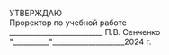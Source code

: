 <span class="right-align"> УТВЕРЖДАЮ  <br>
Проректор по учебной работе  <br>
\_\_\_\_\_\_\_\_\_\_\_\_\_\_\_\_\_\_\_\_\_\_\_\_\_\_ П.В. Сенченко  <br>
"\_\_\_\_\_\_\_\_\_\_"\_\_\_\_\_\_\_\_\_\_\_\_\_\_\_\_\_\_\_\_2024 г. </span>
